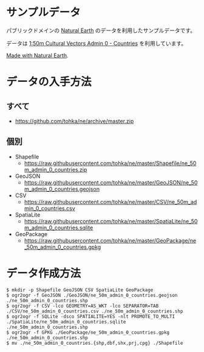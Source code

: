 # サンプルデータ

パブリックドメインの [Natural Earth](https://www.naturalearthdata.com/) のデータを利用したサンプルデータです。

データは [1:50m Cultural Vectors Admin 0 - Countries](https://www.naturalearthdata.com/downloads/50m-cultural-vectors/50m-admin-0-countries-2/) を利用しています。

[Made with Natural Earth](https://www.naturalearthdata.com/about/terms-of-use/).

# データの入手方法

## すべて

* https://github.com/tohka/ne/archive/master.zip

## 個別

* Shapefile
  * https://raw.githubusercontent.com/tohka/ne/master/Shapefile/ne_50m_admin_0_countries.zip
* GeoJSON
  * https://raw.githubusercontent.com/tohka/ne/master/GeoJSON/ne_50m_admin_0_countries.geojson
* CSV
  * https://raw.githubusercontent.com/tohka/ne/master/CSV/ne_50m_admin_0_countries.csv
* SpatiaLite
  * https://raw.githubusercontent.com/tohka/ne/master/SpatiaLite/ne_50m_admin_0_countries.sqlite
* GeoPackage
  * https://raw.githubusercontent.com/tohka/ne/master/GeoPackage/ne_50m_admin_0_countries.gpkg

# データ作成方法

```shell-session
$ mkdir -p Shapefile GeoJSON CSV SpatiaLite GeoPackage
$ ogr2ogr -f GeoJSON ./GeoJSON/ne_50m_admin_0_countries.geojson ./ne_50m_admin_0_countries.shp
$ ogr2ogr -f CSV -lco GEOMETRY=AS_WKT -lco SEPARATOR=TAB ./CSV/ne_50m_admin_0_countries.csv ./ne_50m_admin_0_countries.shp
$ ogr2ogr -f SQLite -dsco SPATIALITE=YES -nlt PROMOTE_TO_MULTI ./SpatiaLite/ne_50m_admin_0_countries.sqlite ./ne_50m_admin_0_countries.shp
$ ogr2ogr -f GPKG ./GeoPackage/ne_50m_admin_0_countries.gpkg ./ne_50m_admin_0_countries.shp
$ mv ./ne_50m_admin_0_countries.{shp,dbf,shx,prj,cpg} ./Shapefile
```
